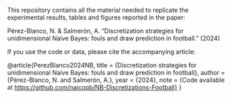 This repository contains all the material needed to replicate the experimental results, tables and figures reported in the paper:

Pérez-Blanco, N. & Salmerón, A.
“Discretization strategies for unidimensional Naive Bayes: fouls and draw prediction in football.” (2024)

If you use the code or data, please cite the accompanying article:

@article{PerezBlanco2024NB,
  title  = {Discretization strategies for unidimensional Naive Bayes: fouls and draw prediction in football},
  author = {Pérez-Blanco, N. and Salmerón, A.},
  year   = {2024},
  note   = {Code available at https://github.com/naicopb/NB-Discretizations-Football}
}
